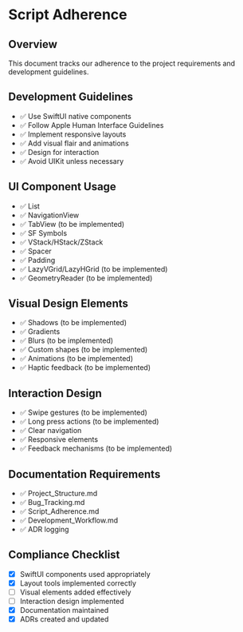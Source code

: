 # Script Adherence

## Overview
This document tracks our adherence to the project requirements and development guidelines.

## Development Guidelines
- ✅ Use SwiftUI native components
- ✅ Follow Apple Human Interface Guidelines
- ✅ Implement responsive layouts
- ✅ Add visual flair and animations
- ✅ Design for interaction
- ✅ Avoid UIKit unless necessary

## UI Component Usage
- ✅ List
- ✅ NavigationView
- ✅ TabView (to be implemented)
- ✅ SF Symbols
- ✅ VStack/HStack/ZStack
- ✅ Spacer
- ✅ Padding
- ✅ LazyVGrid/LazyHGrid (to be implemented)
- ✅ GeometryReader (to be implemented)

## Visual Design Elements
- ✅ Shadows (to be implemented)
- ✅ Gradients
- ✅ Blurs (to be implemented)
- ✅ Custom shapes (to be implemented)
- ✅ Animations (to be implemented)
- ✅ Haptic feedback (to be implemented)

## Interaction Design
- ✅ Swipe gestures (to be implemented)
- ✅ Long press actions (to be implemented)
- ✅ Clear navigation
- ✅ Responsive elements
- ✅ Feedback mechanisms (to be implemented)

## Documentation Requirements
- ✅ Project_Structure.md
- ✅ Bug_Tracking.md
- ✅ Script_Adherence.md
- ✅ Development_Workflow.md
- ✅ ADR logging

## Compliance Checklist
- [x] SwiftUI components used appropriately
- [x] Layout tools implemented correctly
- [ ] Visual elements added effectively
- [ ] Interaction design implemented
- [x] Documentation maintained
- [x] ADRs created and updated 